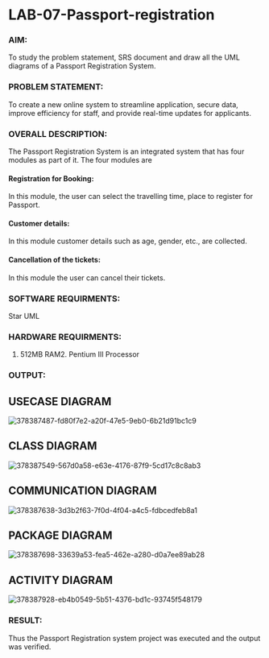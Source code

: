 # LAB-07-Passport-registration

### AIM:
To study the problem statement, SRS document and draw all the UML diagrams of a
Passport Registration System.

### PROBLEM STATEMENT:
To create a new online system to streamline application, secure data, improve efficiency for staff, and provide real-time updates for applicants.

### OVERALL DESCRIPTION:
The Passport Registration System is an integrated system that has four modules as part of
it. The four modules are
#### Registration for Booking:
In this module, the user can select the travelling time, place to register for Passport.
#### Customer details:
In this module customer details such as age, gender, etc., are collected.
#### Cancellation of the tickets:
In this module the user can cancel their tickets.
### SOFTWARE REQUIRMENTS:
Star UML
### HARDWARE REQUIRMENTS:
1. 512MB RAM2. Pentium III Processor

### OUTPUT:

## USECASE DIAGRAM
![378387487-fd80f7e2-a20f-47e5-9eb0-6b21d91bc1c9](https://github.com/user-attachments/assets/12231c74-799b-4620-adf4-94cf312d1f95)

## CLASS DIAGRAM
![378387549-567d0a58-e63e-4176-87f9-5cd17c8c8ab3](https://github.com/user-attachments/assets/bb060cd0-6689-494e-9d53-9dfbe7079122)

## COMMUNICATION DIAGRAM
![378387638-3d3b2f63-7f0d-4f04-a4c5-fdbcedfeb8a1](https://github.com/user-attachments/assets/02fec4f4-7457-49a2-ae70-6d18d436abab)

## PACKAGE DIAGRAM
![378387698-33639a53-fea5-462e-a280-d0a7ee89ab28](https://github.com/user-attachments/assets/be26bf86-840a-405a-9488-8a529e31cb0e)

## ACTIVITY DIAGRAM
![378387928-eb4b0549-5b51-4376-bd1c-93745f548179](https://github.com/user-attachments/assets/c7e06597-10d4-479e-81f5-67650d57f269)

### RESULT:
Thus the Passport Registration system project was executed and the output was verified.
